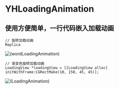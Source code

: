# YHLoadingAnimation
## 使用方便简单，一行代码嵌入加载动画

```objc
// 旋转加载动画
Replica
```
![(wordLoadingAnimation)](http://bmob-cdn-15727.b0.upaiyun.com/2018/06/14/72e4a24d4042280c80c31b4c1f0b03bc.gif)
```objc
// 渐变色旋转加载动画
LoadingView *loadingView = [[LoadingView alloc] initWithFrame:CGRectMake(10, 150, 45, 45)];
```
![(LoadingAnimation)](http://bmob-cdn-15727.b0.upaiyun.com/2018/06/14/cf9d94ff40b16389804ae1767b992877.gif)
